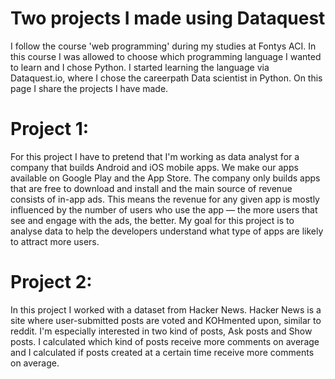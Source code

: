 # Two projects I made using Dataquest

I follow the course 'web programming' during my studies at Fontys ACI. In this course I was allowed to choose which programming language I wanted to learn and I chose Python. I started learning the language via Dataquest.io, where I chose the careerpath Data scientist in Python. On this page I share the projects I have made. 

# Project 1:
For this project I have to pretend that I'm working as data analyst for a company that builds Android and iOS mobile apps. We make our apps available on Google Play and the App Store. The company only builds apps that are free to download and install and the main source of revenue consists of in-app ads. This means the revenue for any given app is mostly influenced by the number of users who use the app — the more users that see and engage with the ads, the better. 
My goal for this project is to analyse data to help the developers understand what type of apps are likely to attract more users.

# Project 2: 
In this project I worked with a dataset from Hacker News. Hacker News is a site where user-submitted posts are voted and KOHmented upon, similar to reddit. 
I'm especially interested in two kind of posts, Ask posts and Show posts. I calculated which kind of posts receive more comments on average and I calculated if posts created at a certain time receive more comments on average. 
